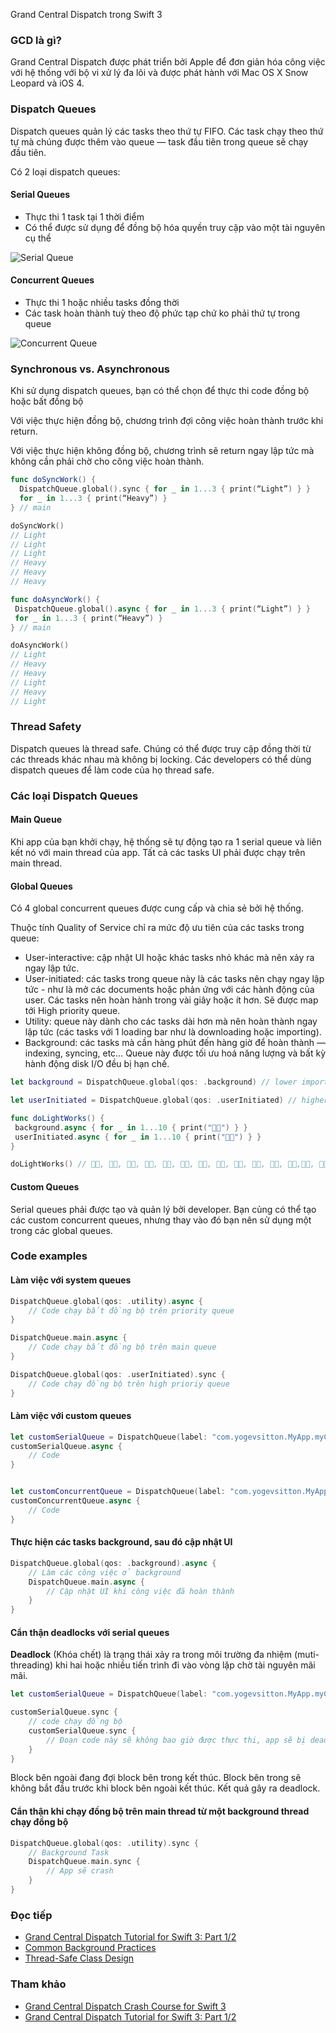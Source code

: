 Grand Central Dispatch trong Swift 3

### GCD là gì?

Grand Central Dispatch được phát triển bởi Apple để đơn giản hóa công việc với hệ thống với bộ vi xử lý đa lõi và được phát hành với Mac OS X Snow Leopard và iOS 4.

### Dispatch Queues

Dispatch queues quản lý các tasks theo thứ tự FIFO. Các task chạy theo thứ tự mà chúng được thêm vào queue — task đầu tiên trong queue sẽ chạy đầu tiên.

Có 2 loại dispatch queues:

#### Serial Queues

- Thực thi 1 task tại 1 thời điểm
- Có thể được sử dụng để đồng bộ hóa quyền truy cập vào một tài nguyên cụ thể

![Serial Queue](https://koenig-media.raywenderlich.com/uploads/2014/09/Serial-Queue-Swift.png)

#### Concurrent Queues

- Thực thi 1 hoặc nhiều tasks đồng thời
- Các task hoàn thành tuỳ theo độ phức tạp chứ ko phải thứ tự trong queue

![Concurrent Queue](https://koenig-media.raywenderlich.com/uploads/2014/09/Concurrent-Queue-Swift.png)

### Synchronous vs. Asynchronous

Khi sử dụng dispatch queues, bạn có thể chọn để thực thi code đồng bộ hoặc bất đồng bộ

Với việc thực hiện đồng bộ, chương trình đợi công việc hoàn thành trước khi return.

Với việc thực hiện không đồng bộ, chương trình sẽ return ngay lập tức mà không cần phải chờ cho công việc hoàn thành.

```swift
func doSyncWork() {
  DispatchQueue.global().sync { for _ in 1...3 { print(“Light”) } }
  for _ in 1...3 { print(“Heavy”) }
} // main

doSyncWork()
// Light
// Light
// Light
// Heavy
// Heavy
// Heavy
```

```swift
func doAsyncWork() {
 DispatchQueue.global().async { for _ in 1...3 { print(“Light”) } }
 for _ in 1...3 { print(“Heavy”) } 
} // main

doAsyncWork()
// Light
// Heavy
// Heavy
// Light
// Heavy
// Light
```



### Thread Safety

Dispatch queues là thread safe. Chúng có thể được truy cập đồng thời từ các threads khác nhau mà không bị locking. Các developers có thể dùng dispatch queues để làm code của họ thread safe.

### Các loại Dispatch Queues

#### Main Queue

Khi app của bạn khởi chạy, hệ thống sẽ tự động tạo ra 1 serial queue và liên kết nó với main thread của app.  Tất cả các tasks UI phải được chạy trên main thread.

#### Global Queues

Có 4 global concurrent queues được cung cấp và chia sẻ bởi hệ thống.

Thuộc tính Quality of Service chỉ ra mức độ ưu tiên của các tasks trong queue:

- User-interactive: cập nhật UI hoặc khác tasks nhỏ khác mà nên xảy ra ngay lập tức.
- User-initiated: các tasks trong queue này là các tasks nên chạy ngay lập tức - như là mở các documents hoặc phản ứng với các hành động của user. Các tasks nên hoàn hành trong vài giây hoặc ít hơn. Sẽ được map tới High priority queue.
- Utility: queue này dành cho các tasks dài hơn mà nên hoàn thành ngay lập tức (các tasks với 1 loading bar như là downloading hoặc importing).
- Background: các tasks mà cần hàng phút đến hàng giờ để hoàn thành — indexing, syncing, etc… Queue này được tối ưu hoá năng lượng và bất kỳ hành động disk I/O đều bị hạn chế.

```swift
let background = DispatchQueue.global(qos: .background) // lower importance

let userInitiated = DispatchQueue.global(qos: .userInitiated) // higher importance

func doLightWorks() {
 background.async { for _ in 1...10 { print("👷🏻") } }
 userInitiated.async { for _ in 1...10 { print("👷🏾") } } 
}

doLightWorks() // 👷🏾, 👷🏻, 👷🏾, 👷🏻, 👷🏾, 👷🏾, 👷🏻, 👷🏾, 👷🏾, 👷🏾, 👷🏻, 👷🏾,👷🏾, 👷🏾, 👷🏻, 👷🏻, 👷🏻, 👷🏻, 👷🏻, 👷🏻
```



#### Custom Queues

Serial queues phải được tạo và quản lý bởi developer. Bạn củng có thể tạo các custom concurrent queues, nhưng thay vào đó bạn nên sử dụng một trong các global queues. 

### Code examples

#### Làm việc với system queues

```swift
DispatchQueue.global(qos: .utility).async {
    // Code chạy bất đồng bộ trên priority queue
}

DispatchQueue.main.async {
    // Code chạy bất đồng bộ trên main queue
}

DispatchQueue.global(qos: .userInitiated).sync {
    // Code chạy đồng bộ trên high prioriy queue
}
```

#### Làm việc với custom queues

```swift
let customSerialQueue = DispatchQueue(label: "com.yogevsitton.MyApp.myCustomSerialQueue")
customSerialQueue.async {
    // Code
}


let customConcurrentQueue = DispatchQueue(label: "com.yogevsitton.MyApp.myCustomConcurrentQueue", attributes: .concurrent)
customConcurrentQueue.async {
    // Code
}
```

#### Thực hiện các tasks background, sau đó cập nhật UI

```swift
DispatchQueue.global(qos: .background).async {
    // Làm các công việc ở background
    DispatchQueue.main.async {
        // Cập nhật UI khi công việc đã hoàn thành
    }
}
```

#### Cẩn thận deadlocks với serial queues

**Deadlock** (Khóa chết) là trạng thái xảy ra trong môi trường đa nhiệm (muti-threading) khi hai hoặc nhiều tiến trình đi vào vòng lặp chờ tài nguyên mãi mãi.

```swift
let customSerialQueue = DispatchQueue(label: "com.yogevsitton.MyApp.myCustomSerialQueue")

customSerialQueue.sync {
    // code chạy đồng bộ
    customSerialQueue.sync {
        // Đoạn code này sẽ không bao giờ được thực thi, app sẽ bị deadlock
    }
}
```

Block bên ngoài đang đợi block bên trong kết thúc. Block bên trong sẽ không bắt đầu trước khi block bên ngoài kết thúc. Kết quả gây ra deadlock.

#### Cẩn thận khi chạy đồng bộ trên main thread từ một background thread chạy đồng bộ

```swift
DispatchQueue.global(qos: .utility).sync {
    // Background Task
    DispatchQueue.main.sync {
        // App sẽ crash
    }
}
```

### Đọc tiếp

- [Grand Central Dispatch Tutorial for Swift 3: Part 1/2](https://www.raywenderlich.com/148513/grand-central-dispatch-tutorial-swift-3-part-1)
- [Common Background Practices](https://www.objc.io/issues/2-concurrency/common-background-practices/)
- [Thread-Safe Class Design](https://www.objc.io/issues/2-concurrency/thread-safe-class-design/#practical-thread-safe-design)

### Tham khảo

- [Grand Central Dispatch Crash Course for Swift 3](https://medium.com/modernnerd-code/grand-central-dispatch-crash-course-for-swift-3-8bf2652c1cb8)
- [Grand Central Dispatch Tutorial for Swift 3: Part 1/2](https://www.raywenderlich.com/148513/grand-central-dispatch-tutorial-swift-3-part-1)


